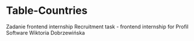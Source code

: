 # Table-Countries
Zadanie frontend internship
Recruitment task - frontend internship for Profil Software
Wiktoria Dobrzewińska 
